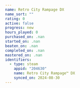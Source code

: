 ```yaml
---
name: Retro City Rampage DX
name_sort: ""
rating: 0
active: false
progress: new
hours_played: 0
purchased_on: .nan
started_on: .nan
beaten_on: .nan
completed_on: .nan
mastered_on: .nan
identifiers:
  - type: steam
    appid: "204630"
    name: Retro City Rampage™ DX
    synced_on: 2024-08-30
---
```

